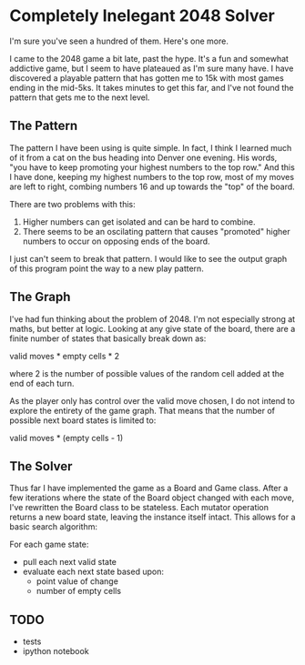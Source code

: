 # Completely Inelegant 2048 Solver

I'm sure you've seen a hundred of them.  Here's one more.

I came to the 2048 game a bit late, past the hype.  It's a fun and somewhat
addictive game, but I seem to have plateaued as I'm sure many have.  I have
discovered a playable pattern that has gotten me to 15k with most games ending
in the mid-5ks.  It takes minutes to get this far, and I've not found the
pattern that gets me to the next level.

## The Pattern

The pattern I have been using is quite simple.  In fact, I think I learned much
of it from a cat on the bus heading into Denver one evening.  His words, "you
have to keep promoting your highest numbers to the top row."  And this I have
done, keeping my highest numbers to the top row, most of my moves are left to
right, combing numbers 16 and up towards the "top" of the board.

There are two problems with this:

1. Higher numbers can get isolated and can be hard to combine.
2. There seems to be an oscilating pattern that causes "promoted" higher numbers
   to occur on opposing ends of the board.

I just can't seem to break that pattern.  I would like to see the output graph
of this program point the way to a new play pattern.

## The Graph

I've had fun thinking about the problem of 2048.  I'm not especially strong at
maths, but better at logic.  Looking at any give state of the board, there are a
finite number of states that basically break down as:

valid moves * empty cells * 2

where 2 is the number of possible values of the random cell added at the end of
each turn.

As the player only has control over the valid move chosen, I do not intend to
explore the entirety of the game graph.  That means that the number of possible
next board states is limited to:

valid moves * (empty cells - 1)

## The Solver

Thus far I have implemented the game as a Board and Game class.  After a few
iterations where the state of the Board object changed with each move, I've
rewritten the Board class to be stateless.  Each mutator operation returns a new
board state, leaving the instance itself intact.  This allows for a basic search
algorithm:

For each game state:

* pull each next valid state
* evaluate each next state based upon:
    * point value of change
    * number of empty cells

## TODO

* tests
* ipython notebook
